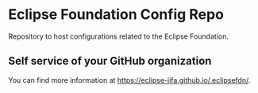 # Eclipse Foundation Config Repo

Repository to host configurations related to the Eclipse Foundation.

## Self service of your GitHub organization

You can find more information at <https://eclipse-jifa.github.io/.eclipsefdn/>.
